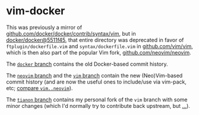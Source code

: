 # vim-docker

This was previously a mirror of [github.com/docker/docker/contrib/syntax/vim](https://github.com/docker/docker/tree/master/contrib/syntax/vim), but in [docker/docker@5511f45](https://github.com/moby/moby/commit/5511f45767e78b136c292dbb989296fb6e4d12fc), that entire directory was deprecated in favor of `ftplugin/dockerfile.vim` and `syntax/dockerfile.vim` in [github.com/vim/vim](https://github.com/vim/vim), which is then also part of the popular Vim fork, [github.com/neovim/neovim](https://github.com/neovim/neovim).

The [`docker` branch](https://github.com/tianon/vim-docker/commits/docker) contains the old Docker-based commit history.

The [`neovim` branch](https://github.com/tianon/vim-docker/tree/neovim) and the [`vim` branch](https://github.com/tianon/vim-docker/tree/vim) contain the new (Neo)Vim-based commit history (and are now the useful ones to include/use via vim-pack, etc; [compare `vim..neovim`](https://github.com/tianon/vim-docker/compare/vim..neovim)).

The [`tianon` branch](https://github.com/tianon/vim-docker/tree/tianon) contains my personal fork of the `vim` branch with some minor changes (which I'd normally try to contribute back upstream, but [...](https://twitter.com/tianon/status/1258463662357876736)).
